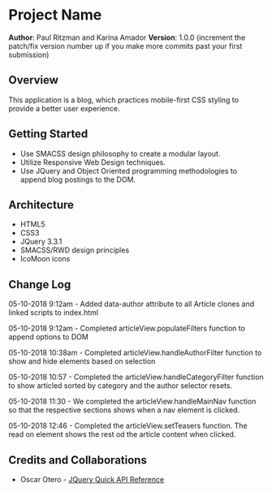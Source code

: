 # Project Name

**Author**: Paul Ritzman and Karina Amador
**Version**: 1.0.0 (increment the patch/fix version number up if you make more commits past your first submission)

## Overview
This application is a blog, which practices mobile-first CSS styling to provide a better user experience.

## Getting Started
* Use SMACSS design philosophy to create a modular layout.
* Utilize Responsive Web Design techniques.
* Use JQuery and Object Oriented programming methodologies to append blog postings to the DOM.

## Architecture
* HTML5
* CSS3
* JQuery 3.3.1
* SMACSS/RWD design principles
* IcoMoon icons

## Change Log
<!-- 05-09-2018 9:40am - Article constrcutor function working properly. -->
05-10-2018 9:12am - Added data-author attribute to all Article clones and linked scripts to index.html

05-10-2018 9:12am - Completed articleView.populateFilters function to append options to DOM

05-10-2018 10:38am - Completed articleView.handleAuthorFilter function to show and hide elements based on selection

05-10-2018 10:57 - Completed the articleView.handleCategoryFilter function to show articled sorted by category and the author selector resets.

05-10-2018 11:30 - We completed the articleView.handleMainNav function so that the respective sections shows when a nav element is clicked.

05-10-2018 12:46 - Completed the articleView.setTeasers function. The read on element shows the rest od the article content when clicked.




## Credits and Collaborations

* Oscar Otero - [JQuery Quick API Reference](https://oscarotero.com/jquery/)